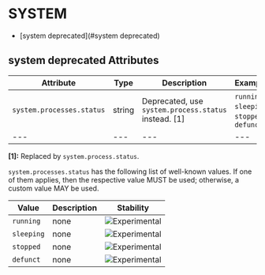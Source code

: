 
<!--- Hugo front matter used to generate the website version of this page:
--->

# SYSTEM

- [system deprecated](#system deprecated)


## system deprecated Attributes

| Attribute  | Type | Description  | Examples  | Stability |
|---|---|---|---|---|
| `system.processes.status` |  string | Deprecated, use `system.process.status` instead. [1] | `running`; `sleeping`; `stopped`; `defunct` | ![Deprecated](https://img.shields.io/badge/-deprecated-red) |
|---|---|---|---|---|

**[1]:** Replaced by `system.process.status`.

`system.processes.status` has the following list of well-known values. If one of them applies, then the respective value MUST be used; otherwise, a custom value MAY be used.

| Value  | Description | Stability |
|---|---|---|
| `running` | none |  ![Experimental](https://img.shields.io/badge/-experimental-blue) |
| `sleeping` | none |  ![Experimental](https://img.shields.io/badge/-experimental-blue) |
| `stopped` | none |  ![Experimental](https://img.shields.io/badge/-experimental-blue) |
| `defunct` | none |  ![Experimental](https://img.shields.io/badge/-experimental-blue) |


